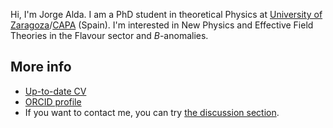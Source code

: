 Hi, I'm Jorge Alda. I am a PhD student in theoretical Physics at [University of Zaragoza](https://fteorica.unizar.es/)/[CAPA](https://capa.unizar.es/en/) (Spain). I'm interested in New Physics and Effective Field Theories in the Flavour sector and _B_-anomalies.

## More info
* [Up-to-date CV](https://raw.githubusercontent.com/Jorge-Alda/CV/main/EN/CV_Jorge_Alda.pdf)
* [ORCID profile](https://orcid.org/0000-0002-6728-1105)
* If you want to contact me, you can try [the discussion section](https://github.com/Jorge-Alda/Jorge-Alda/discussions).


<!--
**Jorge-Alda/Jorge-Alda** is a ✨ _special_ ✨ repository because its `README.md` (this file) appears on your GitHub profile.

Here are some ideas to get you started:

- 🔭 I’m currently working on ...
- 🌱 I’m currently learning ...
- 👯 I’m looking to collaborate on ...
- 🤔 I’m looking for help with ...
- 💬 Ask me about ...
- 📫 How to reach me: ...
- 😄 Pronouns: ...
- ⚡ Fun fact: ...
-->
